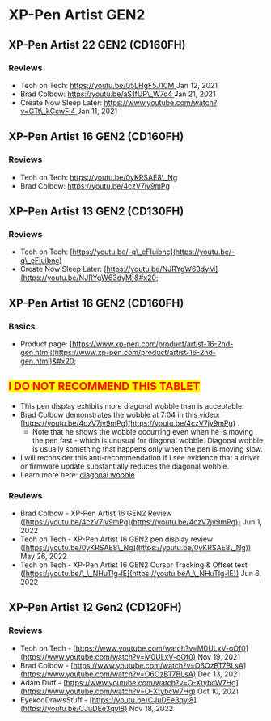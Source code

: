 # XP-Pen Artist GEN2

## XP-Pen Artist 22 GEN2 (CD160FH)

### Reviews

* Teoh on Tech: [ ](https://youtu.be/0yKRSAE8\_Ng)[https://youtu.be/05LHgF5J10M ](https://youtu.be/05LHgF5J10M)Jan 12, 2021
* Brad Colbow: [https://youtu.be/aS1fUP\_W7c4 ](https://youtu.be/aS1fUP\_W7c4)Jan 21, 2021
* Create Now Sleep Later: [https://www.youtube.com/watch?v=GTt\_kCcwFi4 ](https://www.youtube.com/watch?v=GTt\_kCcwFi4)Jan 11, 2021

## XP-Pen Artist 16 GEN2 (CD160FH)

### Reviews

* Teoh on Tech: [https://youtu.be/0yKRSAE8\_Ng ](https://youtu.be/0yKRSAE8\_Ng) &#x20;
* Brad Colbow: [https://youtu.be/4czV7jv9mPg ](https://youtu.be/4czV7jv9mPg)

## XP-Pen Artist 13 GEN2 (CD130FH)

### Reviews

* Teoh on Tech: [https://youtu.be/-q\_eFIuibnc](https://youtu.be/-q\_eFIuibnc)
* Create Now Sleep Later: [https://youtu.be/NJRYgW63dyM](https://youtu.be/NJRYgW63dyM)&#x20;



## XP-Pen Artist 16 GEN2 (CD160FH)

### Basics

* Product page: [https://www.xp-pen.com/product/artist-16-2nd-gen.html](https://www.xp-pen.com/product/artist-16-2nd-gen.html)&#x20;

## <mark style="color:red;">**I DO NOT RECOMMEND THIS TABLET**</mark>

* This pen display exhibits more diagonal wobble than is acceptable.
* Brad Colbow demonstrates the wobble at 7:04 in this video: [https://youtu.be/4czV7jv9mPg](https://youtu.be/4czV7jv9mPg) .&#x20;
  * Note that he shows the wobble occurring even when he is moving the pen fast - which is unusual for diagonal wobble. Diagonal wobble is usually something that happens only when the pen is moving slow.
* I will reconsider this anti-recommendation if I see evidence that a driver or firmware update substantially reduces the diagonal wobble.
* Learn more here: [diagonal wobble](../../guides/core-features/diagonal-wobble/)&#x20;

### Reviews

* Brad Colbow - XP-Pen Artist 16 GEN2 Review ([https://youtu.be/4czV7jv9mPg](https://youtu.be/4czV7jv9mPg)) Jun 1, 2022
* Teoh on Tech - XP-Pen Artist 16 GEN2 pen display review ([https://youtu.be/0yKRSAE8\_Ng](https://youtu.be/0yKRSAE8\_Ng)) May 26, 2022
* Teoh on Tech - XP-Pen Artist 16 GEN2 Cursor Tracking & Offset test ([https://youtu.be/\_\_NHuTlg-lE](https://youtu.be/\_\_NHuTlg-lE)) Jun 6, 2022



## XP-Pen Artist 12 Gen2 (CD120FH)

### Reviews

* Teoh on Tech - [https://www.youtube.com/watch?v=M0ULxV-oOf0](https://www.youtube.com/watch?v=M0ULxV-oOf0) Nov 19, 2021
* Brad Colbow - [https://www.youtube.com/watch?v=O6OzBT7BLsA](https://www.youtube.com/watch?v=O6OzBT7BLsA) Dec 13, 2021
* Adam Duff - [https://www.youtube.com/watch?v=O-XtybcW7Hg](https://www.youtube.com/watch?v=O-XtybcW7Hg) Oct 10, 2021
* EyekooDrawsStuff - [https://youtu.be/CJuDEe3qyl8](https://youtu.be/CJuDEe3qyl8) Nov 18, 2022





